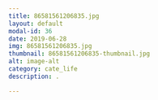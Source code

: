```yaml
---
title: 86581561206835.jpg
layout: default
modal-id: 36
date: 2019-06-28
img: 86581561206835.jpg
thumbnail: 86581561206835-thumbnail.jpg
alt: image-alt
category: cate_life
description: .

---
```

